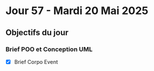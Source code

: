 # Jour 57 - Mardi 20 Mai 2025

## Objectifs du jour

### Brief POO et Conception UML

- [x] Brief Corpo Event
